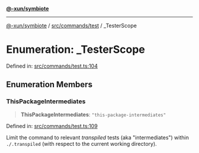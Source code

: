 [**@-xun/symbiote**](../../../../README.md)

***

[@-xun/symbiote](../../../../README.md) / [src/commands/test](../README.md) / \_TesterScope

# Enumeration: \_TesterScope

Defined in: [src/commands/test.ts:104](https://github.com/Xunnamius/symbiote/blob/e4a3480a34344acbb42f5fad75ae58e0064f0a51/src/commands/test.ts#L104)

## Enumeration Members

### ThisPackageIntermediates

> **ThisPackageIntermediates**: `"this-package-intermediates"`

Defined in: [src/commands/test.ts:109](https://github.com/Xunnamius/symbiote/blob/e4a3480a34344acbb42f5fad75ae58e0064f0a51/src/commands/test.ts#L109)

Limit the command to relevant _transpiled_ tests (aka "intermediates")
within `./.transpiled` (with respect to the current working directory).
